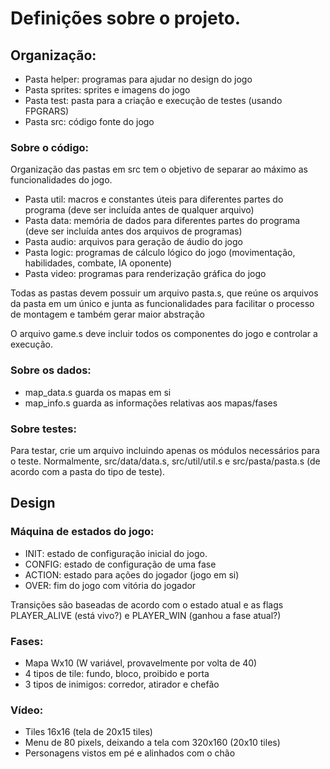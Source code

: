 # Definições sobre o projeto.

## Organização:
- Pasta helper: programas para ajudar no design do jogo
- Pasta sprites: sprites e imagens do jogo
- Pasta test: pasta para a criação e execução de testes (usando FPGRARS)
- Pasta src: código fonte do jogo

### Sobre o código:

Organização das pastas em src tem o objetivo de separar ao máximo as funcionalidades do jogo.
- Pasta util: macros e constantes úteis para diferentes partes do programa (deve ser incluída antes de qualquer arquivo)
- Pasta data: memória de dados para diferentes partes do programa (deve ser incluída antes dos arquivos de programas)
- Pasta audio: arquivos para geração de áudio do jogo
- Pasta logic: programas de cálculo lógico do jogo (movimentação, habilidades, combate, IA oponente)
- Pasta video: programas para renderização gráfica do jogo

Todas as pastas devem possuir um arquivo pasta.s, que reúne os arquivos da pasta em um único e junta as funcionalidades para facilitar o processo de montagem e também gerar maior abstração

O arquivo game.s deve incluir todos os componentes do jogo e controlar a execução.

### Sobre os dados:
- map_data.s guarda os mapas em si
- map_info.s guarda as informações relativas aos mapas/fases

### Sobre testes:

Para testar, crie um arquivo incluindo apenas os módulos necessários para o teste. Normalmente, src/data/data.s, src/util/util.s e src/pasta/pasta.s (de acordo com a pasta do tipo de teste).

## Design

### Máquina de estados do jogo:
- INIT: estado de configuração inicial do jogo.
- CONFIG: estado de configuração de uma fase
- ACTION: estado para ações do jogador (jogo em si)
- OVER: fim do jogo com vitória do jogador

Transições são baseadas de acordo com o estado atual e as flags PLAYER_ALIVE (está vivo?) e PLAYER_WIN (ganhou a fase atual?)

### Fases:
- Mapa Wx10 (W variável, provavelmente por volta de 40)
- 4 tipos de tile: fundo, bloco, proibido e porta
- 3 tipos de inimigos: corredor, atirador e chefão

### Vídeo:
- Tiles 16x16 (tela de 20x15 tiles)
- Menu de 80 pixels, deixando a tela com 320x160 (20x10 tiles)
- Personagens vistos em pé e alinhados com o chão
